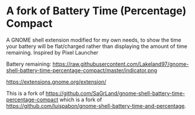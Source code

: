 # A fork of Battery Time (Percentage) Compact

A GNOME shell extension modified for my own needs, to show the time your battery will be flat/charged rather than displaying the amount of time remaining. Inspired by Pixel Launcher

Battery remaining: <img>https://raw.githubusercontent.com/Lakeland97/gnome-shell-battery-time-percentage-compact/master/indicator.png</img>

https://extensions.gnome.org/extension/

This is a fork of https://github.com/SaGrLand/gnome-shell-battery-time-percentage-compact which is a fork of https://github.com/luispabon/gnome-shell-battery-time-and-percentage.
